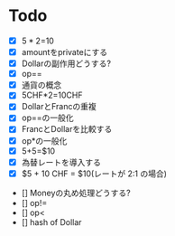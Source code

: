 # Todo

* [x] $5*2=$10
* [x] amountをprivateにする
* [x] Dollarの副作用どうする?
* [x] op==
* [x] 通貨の概念
* [x] 5CHF*2=10CHF
* [x] DollarとFrancの重複
* [x] op==の一般化
* [x] FrancとDollarを比較する
* [x] op*の一般化
* [x] $5+$5=$10
* [x] 為替レートを導入する
* [x] $5 + 10 CHF = $10(レートが 2:1 の場合)
* [] Moneyの丸め処理どうする?
* [] op!=
* [] op<
* [] hash of Dollar
